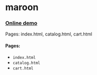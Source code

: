 # maroon

### [**Online demo**](https://rusbers.github.io/maroon/)
Pages: index.html, catalog.html, cart.html

#### Pages:  
- `index.html`
- `catalog.html`
- `cart.html`
